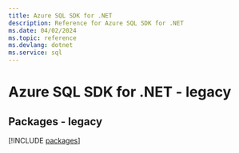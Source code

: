 ```yaml
---
title: Azure SQL SDK for .NET
description: Reference for Azure SQL SDK for .NET
ms.date: 04/02/2024
ms.topic: reference
ms.devlang: dotnet
ms.service: sql
---
```

# Azure SQL SDK for .NET - legacy
## Packages - legacy
[!INCLUDE [packages](sql-index.md)]